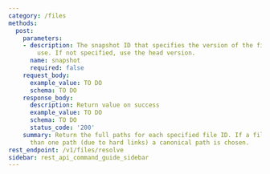 ```yaml
---
category: /files
methods:
  post:
    parameters:
    - description: The snapshot ID that specifies the version of the filesystem to
        use. If not specified, use the head version.
      name: snapshot
      required: false
    request_body:
      example_value: TO DO
      schema: TO DO
    response_body:
      description: Return value on success
      example_value: TO DO
      schema: TO DO
      status_code: '200'
    summary: Return the full paths for each specified file ID. If a file has more
      than one path (due to hard links) a canonical path is chosen.
rest_endpoint: /v1/files/resolve
sidebar: rest_api_command_guide_sidebar
---
```

